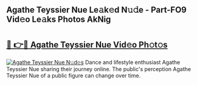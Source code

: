 ## Agathe Teyssier Nue Le𝚊k𝚎d N𝚞𝚍e - Part-FO9 Vid𝚎o Le𝚊ks Photos AkNig

# <h2><a href="http://fb4zq4.evod.top/?m=Agathe+Teyssier+Nue">🔗 👉🔴 Agathe Teyssier Nue Vid𝚎o Ph𝚘t𝚘s</a></h2>

[![Agathe Teyssier Nue N𝚞d𝚎s](https://i.imgur.com/8V9OHl7.gif)](http://fb4zq4.evod.top/?m=Agathe+Teyssier+Nue)
Dance and lifestyle enthusiast Agathe Teyssier Nue sharing their journey online. The public's perception Agathe Teyssier Nue of a public figure can change over time. 
